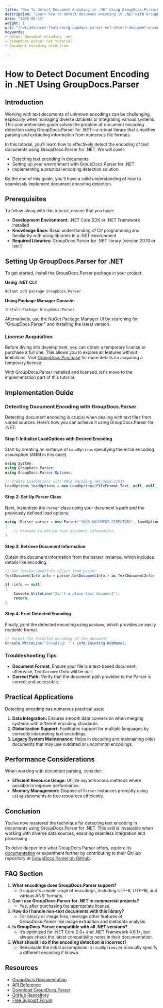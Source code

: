 ```yaml
---
title: "How to Detect Document Encoding in .NET Using GroupDocs.Parser&#58; A Comprehensive Guide"
description: "Learn how to detect document encoding in .NET with GroupDocs.Parser. This guide covers setup, implementation, and practical applications for seamless data integration."
date: "2025-05-13"
weight: 1
url: "/net/advanced-features/groupdocs-parser-net-detect-document-encoding/"
keywords:
- detect document encoding .net
- groupdocs parser net tutorial
- document encoding detection

---
```



# How to Detect Document Encoding in .NET Using GroupDocs.Parser

## Introduction

Working with text documents of unknown encodings can be challenging, especially when managing diverse datasets or integrating various systems. This comprehensive guide solves the problem of document encoding detection using GroupDocs.Parser for .NET—a robust library that simplifies parsing and extracting information from numerous file formats.

In this tutorial, you'll learn how to effectively detect the encoding of text documents using GroupDocs.Parser for .NET. We will cover:
- Detecting text encoding in documents
- Setting up your environment with GroupDocs.Parser for .NET
- Implementing a practical encoding detection solution

By the end of this guide, you'll have a solid understanding of how to seamlessly implement document encoding detection.

## Prerequisites

To follow along with this tutorial, ensure that you have:
- **Development Environment:** .NET Core SDK or .NET Framework installed
- **Knowledge Base:** Basic understanding of C# programming and familiarity with using libraries in a .NET environment
- **Required Libraries:** GroupDocs.Parser for .NET library (version 20.10 or later)

## Setting Up GroupDocs.Parser for .NET

To get started, install the GroupDocs.Parser package in your project:

**Using .NET CLI:**

```bash
dotnet add package GroupDocs.Parser
```

**Using Package Manager Console:**

```powershell
Install-Package GroupDocs.Parser
```

Alternatively, use the NuGet Package Manager UI by searching for "GroupDocs.Parser" and installing the latest version.

### License Acquisition

Before diving into development, you can obtain a temporary license or purchase a full one. This allows you to explore all features without limitations. Visit [GroupDocs Purchase](https://purchase.groupdocs.com/temporary-license/) for more details on acquiring a temporary license.

With GroupDocs.Parser installed and licensed, let's move to the implementation part of this tutorial.

## Implementation Guide

### Detecting Document Encoding with GroupDocs.Parser

Detecting document encoding is crucial when dealing with text files from varied sources. Here’s how you can achieve it using GroupDocs.Parser for .NET:

#### Step 1: Initialize LoadOptions with Desired Encoding

Start by creating an instance of `LoadOptions` specifying the initial encoding assumption (ANSI in this case).

```csharp
using System;
using GroupDocs.Parser;
using GroupDocs.Parser.Options;

// Create LoadOptions with ANSI encoding (Windows-1251)
LoadOptions loadOptions = new LoadOptions(FileFormat.Text, null, null, Encoding.GetEncoding(1251));
```

#### Step 2: Set Up Parser Class

Next, instantiate the `Parser` class using your document's path and the previously defined load options.

```csharp
using (Parser parser = new Parser("YOUR_DOCUMENT_DIRECTORY", loadOptions))
{
    // Proceed to obtain text document information
}
```

#### Step 3: Retrieve Document Information

Obtain the document information from the parser instance, which includes details like encoding.

```csharp
// Get TextDocumentInfo object from parser
TextDocumentInfo info = parser.GetDocumentInfo() as TextDocumentInfo;

if (info == null)
{
    Console.WriteLine("Isn't a plain text document");
    return;
}
```

#### Step 4: Print Detected Encoding

Finally, print the detected encoding using `WebName`, which provides an easily readable format.

```csharp
// Output the detected encoding of the document
Console.WriteLine("Encoding: " + info.Encoding.WebName);
```

### Troubleshooting Tips

- **Document Format:** Ensure your file is a text-based document; otherwise, `TextDocumentInfo` will be null.
- **Correct Path:** Verify that the document path provided to the Parser is correct and accessible.

## Practical Applications

Detecting encoding has numerous practical uses:

1. **Data Integration:** Ensures smooth data conversion when merging systems with different encoding standards.
2. **Globalization Support:** Facilitates support for multiple languages by correctly interpreting text encodings.
3. **Legacy System Maintenance:** Helps in decoding and maintaining older documents that may use outdated or uncommon encodings.

## Performance Considerations

When working with document parsing, consider:

- **Efficient Resource Usage:** Utilize asynchronous methods where possible to improve performance.
- **Memory Management:** Dispose of `Parser` instances promptly using `using` statements to free resources efficiently.

## Conclusion

You've now mastered the technique for detecting text encoding in documents using GroupDocs.Parser for .NET. This skill is invaluable when working with diverse data sources, ensuring seamless integration and processing.

To delve deeper into what GroupDocs.Parser offers, explore its [documentation](https://docs.groupdocs.com/parser/net/) or experiment further by contributing to their GitHub repository at [GroupDocs Parser on GitHub](https://github.com/groupdocs-parser/GroupDocs.Parser-for-.NET).

## FAQ Section

1. **What encodings does GroupDocs.Parser support?**
   - It supports a wide range of encodings, including UTF-8, UTF-16, and various ANSI formats.
2. **Can I use GroupDocs.Parser for .NET in commercial projects?**
   - Yes, after purchasing the appropriate license.
3. **How do I handle non-text documents with this library?**
   - For binary or image files, leverage other features of GroupDocs.Parser like image extraction and metadata analysis.
4. **Is GroupDocs.Parser compatible with all .NET versions?**
   - It’s optimized for .NET Core 2.0+ and .NET Framework 4.6.1+, but always check the latest compatibility notes in their documentation.
5. **What should I do if the encoding detection is incorrect?**
   - Reevaluate the initial assumptions in `LoadOptions` or manually specify a different encoding if known.

## Resources
- [GroupDocs Documentation](https://docs.groupdocs.com/parser/net/)
- [API Reference](https://reference.groupdocs.com/parser/net)
- [Download GroupDocs.Parser](https://releases.groupdocs.com/parser/net/)
- [GitHub Repository](https://github.com/groupdocs-parser/GroupDocs.Parser-for-.NET)
- [Free Support Forum](https://forum.groupdocs.com/c/parser/10)

